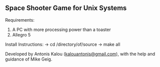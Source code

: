 Space Shooter Game for Unix Systems
------------------------------------

Requirements:  
1) A PC with more processing power than a toaster  
2) Allegro 5
  
Install Instructions:
-> cd /directory/of/source
-> make all
  
Developed by Antonis Kalou (kalouantonis@gmail.com), with the help 
and guidance of Mike Geig.
